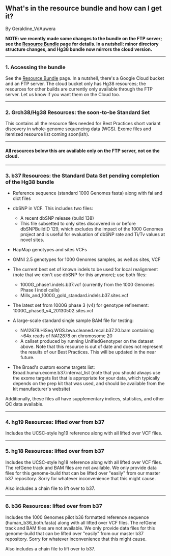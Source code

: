 ## What's in the resource bundle and how can I get it?

By Geraldine_VdAuwera

<p><strong>NOTE: we recently made some changes to the bundle on the FTP server; see the <a rel="nofollow" href="https://software.broadinstitute.org/gatk/download/bundle">Resource Bundle</a> page for details. In a nutshell: minor directory structure changes, and Hg38 bundle now mirrors the cloud version.</strong></p>

<hr></hr><h3>1. Accessing the bundle</h3>

<p>See the <a rel="nofollow" href="https://software.broadinstitute.org/gatk/download/bundle">Resource Bundle</a> page. In a nutshell, there's a Google Cloud bucket and an FTP server. The cloud bucket only has Hg38 resources; the resources for other builds are currently only available through the FTP server. Let us know if you want them on the Cloud too.</p>

<hr></hr><h3>2. Grch38/Hg38 Resources: the soon-to-be Standard Set</h3>

<p>This contains all the resource files needed for Best Practices short variant discovery in whole-genome sequencing data (WGS). Exome files and itemized resource list coming soon(ish).</p>

<hr></hr><h4>All resources below this are available only on the FTP server, not on the cloud.</h4>

<hr></hr><h3>3. b37 Resources: the Standard Data Set pending completion of the Hg38 bundle</h3>

<ul><li>Reference sequence (standard 1000 Genomes fasta) along with fai and dict files</li>
<li><p>dbSNP in VCF.  This includes two files:</p>

<ul><li>A recent dbSNP release (build 138)</li>
<li>This file subsetted to only sites discovered in or before dbSNPBuildID 129, which excludes the impact of the 1000 Genomes project and is useful for evaluation of dbSNP rate and Ti/Tv values at novel sites.</li>
</ul></li>
<li><p>HapMap genotypes and sites VCFs</p></li>
<li>OMNI 2.5 genotypes for 1000 Genomes samples, as well as sites, VCF</li>
<li><p>The current best set of known indels to be used for local realignment (note that we don't use dbSNP for this anymore); use both files:</p>

<ul><li>1000G_phase1.indels.b37.vcf (currently from the 1000 Genomes Phase I indel calls)</li>
<li>Mills_and_1000G_gold_standard.indels.b37.sites.vcf</li>
</ul></li>
<li><p>The latest set from 1000G phase 3 (v4) for genotype refinement: 1000G_phase3_v4_20130502.sites.vcf</p></li>
<li><p>A large-scale standard single sample BAM file for testing:</p>

<ul><li>NA12878.HiSeq.WGS.bwa.cleaned.recal.b37.20.bam containing ~64x reads of NA12878 on chromosome 20</li>
<li>A callset produced by running UnifiedGenotyper on the dataset above. Note that this resource is out of date and does not represent the results of our Best Practices. This will be updated in the near future.</li>
</ul></li>
<li><p>The Broad's custom exome targets list: Broad.human.exome.b37.interval_list (note that you should always use the exome targets list that is appropriate for your data, which typically depends on the prep kit that was used, and should be available from the kit manufacturer's website)</p></li>
</ul><p>Additionally, these files all have supplementary indices, statistics, and other QC data available.</p>

<hr></hr><h3>4. hg19 Resources: lifted over from b37</h3>

<p>Includes the UCSC-style hg19 reference along with all lifted over VCF files.</p>

<hr></hr><h3>5. hg18 Resources: lifted over from b37</h3>

<p>Includes the UCSC-style hg18 reference along with all lifted over VCF files. The refGene track and BAM files are not available. We only provide data files for this genome-build that can be lifted over "easily" from our master b37 repository.  Sorry for whatever inconvenience that this might cause.</p>

<p>Also includes a chain file to lift over to b37.</p>

<hr></hr><h3>6. b36 Resources: lifted over from b37</h3>

<p>Includes the 1000 Genomes pilot b36 formatted reference sequence (human_b36_both.fasta) along with all lifted over VCF files. The refGene track and BAM files are not available.  We only provide data files for this genome-build that can be lifted over "easily" from our master b37 repository.  Sorry for whatever inconvenience that this might cause.</p>

<p>Also includes a chain file to lift over to b37.</p>
